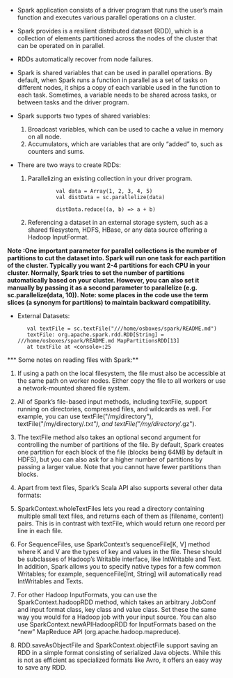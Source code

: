 * Spark application consists of a driver program that runs the user’s main function and executes various parallel operations on a cluster.

* Spark provides is a resilient distributed dataset (RDD), which is a collection of elements partitioned across the nodes of the cluster that can be operated on in parallel.

* RDDs automatically recover from node failures.

* Spark is shared variables that can be used in parallel operations. By default, when Spark runs a function in parallel as a set of tasks on different nodes, it ships a copy of each variable used in the function to each task. Sometimes, a variable needs to be shared across tasks, or between tasks and the driver program.

* Spark supports two types of shared variables: 
   1. Broadcast variables, which can be used to cache a value in memory on all node.
   2. Accumulators, which are variables that are only “added” to, such as counters and sums.


* There are two ways to create RDDs:
  1. Parallelizing an existing collection in your driver program.

                  val data = Array(1, 2, 3, 4, 5)
                  val distData = sc.parallelize(data)

                  distData.reduce((a, b) => a + b) 

  2. Referencing a dataset in an external storage system, such as a shared filesystem, HDFS, HBase, or any data source offering a Hadoop InputFormat.


**Note :One important parameter for parallel collections is the number of partitions to cut the dataset into. Spark will run one task for each partition of the cluster. Typically you want 2-4 partitions for each CPU in your cluster. Normally, Spark tries to set the number of partitions automatically based on your cluster. However, you can also set it manually by passing it as a second parameter to parallelize (e.g. sc.parallelize(data, 10)). Note: some places in the code use the term slices (a synonym for partitions) to maintain backward compatibility.**

* External Datasets:
         
         val textFile = sc.textFile("///home/osboxes/spark/README.md")
         textFile: org.apache.spark.rdd.RDD[String] = ///home/osboxes/spark/README.md MapPartitionsRDD[13] 
         at textFile at <console>:25



*** Some notes on reading files with Spark:**

1. If using a path on the local filesystem, the file must also be accessible at the same path on worker nodes. Either copy the file to all workers or use a network-mounted shared file system.

1. All of Spark’s file-based input methods, including textFile, support running on directories, compressed files, and wildcards as well. For example, you can use textFile("/my/directory"), textFile("/my/directory/*.txt"), and textFile("/my/directory/*.gz").

1. The textFile method also takes an optional second argument for controlling the number of partitions of the file. By default, Spark creates one partition for each block of the file (blocks being 64MB by default in HDFS), but you can also ask for a higher number of partitions by passing a larger value. Note that you cannot have fewer partitions than blocks.

1. Apart from text files, Spark’s Scala API also supports several other data formats:

1. SparkContext.wholeTextFiles lets you read a directory containing multiple small text files, and returns each of them as (filename, content) pairs. This is in contrast with textFile, which would return one record per line in each file.

1. For SequenceFiles, use SparkContext’s sequenceFile[K, V] method where K and V are the types of key and values in the file. These should be subclasses of Hadoop’s Writable interface, like IntWritable and Text. In addition, Spark allows you to specify native types for a few common Writables; for example, sequenceFile[Int, String] will automatically read IntWritables and Texts.

1. For other Hadoop InputFormats, you can use the SparkContext.hadoopRDD method, which takes an arbitrary JobConf and input format class, key class and value class. Set these the same way you would for a Hadoop job with your input source. You can also use SparkContext.newAPIHadoopRDD for InputFormats based on the “new” MapReduce API (org.apache.hadoop.mapreduce).

1. RDD.saveAsObjectFile and SparkContext.objectFile support saving an RDD in a simple format consisting of serialized Java objects. While this is not as efficient as specialized formats like Avro, it offers an easy way to save any RDD.



